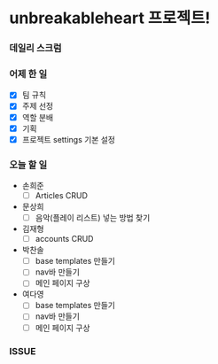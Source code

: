 # unbreakableheart 프로젝트!

###  데일리 스크럼

### 어제 한 일

- [x]  팀 규칙
- [x]  주제 선정
- [x]  역할 분배
- [x]  기획
- [x]  프로젝트 settings 기본 설정

### 오늘 할 일

- 손희준
  - [ ]  Articles CRUD
- 문상희
  - [ ]  음악(플레이 리스트) 넣는 방법 찾기
- 김재형
  - [ ]  accounts CRUD
- 박찬솔
  - [ ]  base templates 만들기
  - [ ]  nav바 만들기
  - [ ]  메인 페이지 구상
- 여다영
  - [ ]  base templates 만들기
  - [ ]  nav바 만들기
  - [ ]  메인 페이지 구상

### ISSUE

